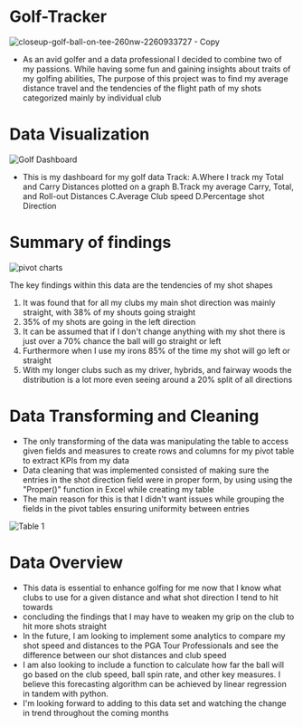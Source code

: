 # Golf-Tracker
![closeup-golf-ball-on-tee-260nw-2260933727 - Copy](https://github.com/zay1r/Golf-Tracker/assets/136679459/106bd012-53a3-4b45-8cfb-6f267d357a0f)
- As an avid golfer and a data professional I decided to combine two of my passions. While having some fun and gaining insights about traits of my golfing abilities, The purpose of this project was to find my average distance travel and the tendencies of the flight path of my shots categorized mainly by individual club

# Data Visualization
![Golf Dashboard](https://github.com/zay1r/Golf-Tracker/assets/136679459/67793373-b123-46d1-9cd7-936399dd06d7)
- This is my dashboard for my golf data Track:
  A.Where I track my Total and Carry Distances plotted on a graph
  B.Track my average Carry, Total, and Roll-out Distances
  C.Average Club speed
  D.Percentage shot Direction

# Summary of findings
![pivot charts](https://github.com/zay1r/Golf-Tracker/assets/136679459/cac1ce14-4c54-4e90-a310-8e98baaa3444)

The key findings within this data are the tendencies of my shot shapes
   1. It was found that for all my clubs my main shot direction was mainly straight, with 38% of my shouts going straight
   2. 35% of my shots are going in the left direction
   3. It can be assumed that if I don't change anything with my shot there is just over a 70% chance the ball will go straight or left
   4. Furthermore when I use my irons 85% of the time my shot will go left or straight
   5. With my longer clubs such as my driver, hybrids, and fairway woods the distribution is a lot more even seeing around a 20% split of all directions
# Data Transforming and Cleaning
- The only transforming of the data was manipulating the table to access given fields and measures to create rows and columns for my pivot table to extract KPIs from my data 
- Data cleaning  that was implemented consisted of making sure the entries in the shot direction field were in proper form, by using using the "Proper()" function in Excel while creating my table
- The main reason for this is that I didn't want issues while grouping the fields in the pivot tables ensuring uniformity between entries

![Table 1](https://github.com/zay1r/Golf-Tracker/assets/136679459/1fc98f2a-356c-4bf0-bd26-079cbcf95927)

# Data Overview
- This data is essential to enhance golfing for me now that I know what clubs to use for a given distance and what shot direction I tend to hit towards
- concluding the findings that I may have to weaken my grip on the club to hit more shots straight
- In the future, I am looking to implement some analytics to compare my shot speed and distances to the PGA Tour Professionals and see the difference between our shot distances and club speed
- I am also looking to include a function to calculate how far the ball will go based on the club speed, ball spin rate, and other key measures. I believe this forecasting algorithm can be achieved by linear regression in tandem with python.
- I'm looking forward to adding to this data set and watching the change in trend throughout the coming months
